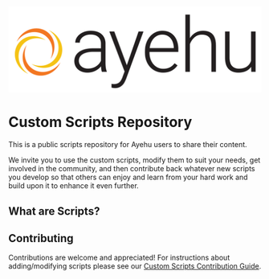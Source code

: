 ![Ayehu Logo](AyehuLogo.png)

# Custom Scripts Repository
This is a public scripts repository for Ayehu users to share their content.

We invite you to use the custom scripts, modify them to suit your needs, get involved in the community, and then contribute back whatever new scripts you develop so that others can enjoy and learn from your hard work and build upon it to enhance it even further.

## What are Scripts?

## Contributing
Contributions are welcome and appreciated! For instructions about adding/modifying scripts please see our [Custom Scripts Contribution Guide](CONTRIBUTING.md).
